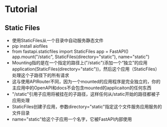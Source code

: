 # Tutorial

## Static Files

- 使用StaticFiles从一个目录中自动服务静态文件
- pip install aiofiles
- from fastapi.staticfiles import StaticFiles
  app = FastAPI()
  app.mount("/static", StaticFiles(directory="static"), name="static")
- Mounting指的是在一个指定的路径上("/static")添加一个“独立”的应用application(StaticFiles(directory="static"))，然后这个应用（StaticFiles）处理这个子路径下的所有请求
- 这与使用APIRouter不同，因为一个mounted的应用程序是完全独立的，你的主应用中的OpenAPI和docs不会包含mounted的applicaiton的任何东西
- "/static"引用子应用将被挂在的子路径，这样任何从/static开始的路径都被子应用处理
- StaticFiles创建子应用，参数directory="static"指定这个文件服务应用服务的文件目录
- name="static"给这个子应用一个名字，它被FastAPI内部使用
